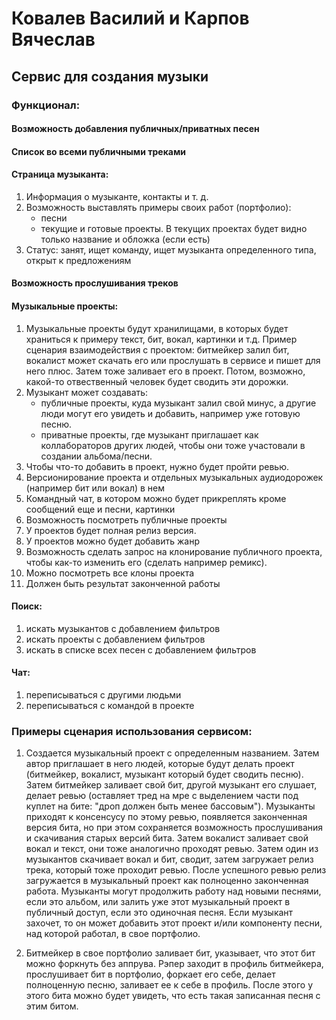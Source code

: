 # Ковалев Василий и Карпов Вячеслав

## Сервис для создания музыки

### Функционал:

#### Возможность добавления публичных/приватных песен

#### Список во всеми публичными треками

#### Страница музыканта:
1. Информация о музыканте, контакты и т. д.
2. Возможность выставлять примеры своих работ (портфолио):
   - песни
    - текущие и готовые проекты. В текущих проектах будет видно только название и обложка (если есть)
3. Статус: занят, ищет команду, ищет музыканта определенного типа, открыт к предложениям

#### Возможность прослушивания треков

#### Музыкальные проекты:
1. Музыкальные проекты будут хранилищами, в которых будет храниться к примеру текст, бит, вокал, картинки и т.д. Пример сценария взаимодействия с проектом: битмейкер залил бит, вокалист может скачать его или прослушать в сервисе и пишет для него плюс. Затем тоже заливает его в проект. Потом, возможно, какой-то отвественный человек будет сводить эти дорожки.
2. Музыкант может создавать:
   - публичные проекты, куда музыкант залил свой минус, а другие люди могут его увидеть и добавить, например уже готовую песню.
   - приватные проекты, где музыкант приглашает как коллабораторов других людей, чтобы они тоже участовали в создании альбома/песни.
3. Чтобы что-то добавить в проект, нужно будет пройти ревью.
4. Версионирование проекта и отдельных музыкальных аудиодорожек (например бит или вокал) в нем
5. Командный чат, в котором можно будет прикреплять кроме сообщений еще и песни, картинки
6. Возможность посмотреть публичные проекты
7. У проектов будет полная релиз версия.
8. У проектов можно будет добавить жанр
9. Возможность сделать запрос на клонирование публичного проекта, чтобы как-то изменить его (сделать например ремикс).
10. Можно посмотреть все клоны проекта
11. Должен быть результат законченной работы

#### Поиск:
1. искать музыкантов с добавлением фильтров
2. искать проекты с добавлением фильтров
3. искать в списке всех песен с добавлением фильтров

#### Чат:
1. переписываться с другими людьми
2. переписываться с командой в проекте

### Примеры сценария использования сервисом:

1. Создается музыкальный проект с определенным названием. Затем автор приглашает в него людей, которые будут делать проект (битмейкер, вокалист, музыкант который будет сводить песню). Затем битмейкер заливает свой бит, другой музыкант его слушает, делает ревью (оставляет тред на мре с выделением части под куплет на бите: "дроп должен быть менее бассовым"). Музыканты приходят к консенсусу по этому ревью, появляется законченная версия бита, но при этом сохраняется возможность прослушивания и скачивания старых версий бита. Затем вокалист заливает свой вокал и текст, они тоже аналогично проходят ревью. Затем один из музыкантов скачивает вокал и бит, сводит, затем загружает релиз трека, который тоже проходит ревью. После успешного ревью релиз загружается в музыкальный проект как полноценно законченная работа. Музыканты могут продолжить работу над новыми песнями, если это альбом, или залить уже этот музыкальный проект в публичный доступ, если это одиночная песня. Если музыкант захочет, то он может добавить этот проект и/или компоненту песни, над которой работал, в свое портфолио.

2.  Битмейкер в свое портфолио заливает бит, указывает, что этот бит можно форкнуть без аппрува. Рэпер заходит в профиль битмейкера, прослушивает бит в портфолио, форкает его себе, делает полноценную песню, заливает ее к себе в профиль. После этого у этого бита можно будет увидеть, что есть такая записанная песня с этим битом.